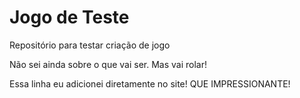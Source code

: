 # Jogo de Teste
 Repositório para testar criação de jogo

 Não sei ainda sobre o que vai ser. Mas vai rolar!

Essa linha eu adicionei diretamente no site! QUE IMPRESSIONANTE!
